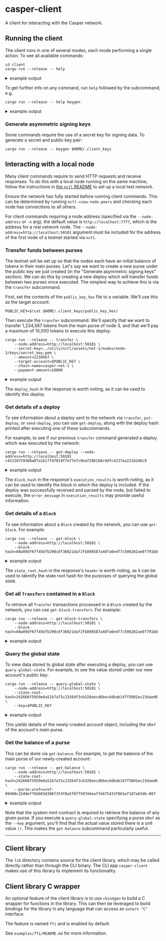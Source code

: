 # casper-client

A client for interacting with the Casper network.


## Running the client

The client runs in one of several modes, each mode performing a single action. To see all available commands:

```
cd client
cargo run --release -- help
```

<details><summary>example output</summary>

```commandline
Casper client 1.5.0
A client for interacting with the Casper network

USAGE:
    casper-client [SUBCOMMAND]

FLAGS:
    -h, --help       Prints help information
    -V, --version    Prints version information

SUBCOMMANDS:
    put-deploy             Creates a deploy and sends it to the network for execution
    make-deploy            Creates a deploy and outputs it to a file or stdout. As a file, the deploy can
                           subsequently be signed by other parties using the 'sign-deploy' subcommand and then sent
                           to the network for execution using the 'send-deploy' subcommand
    sign-deploy            Reads a previously-saved deploy from a file, cryptographically signs it, and outputs it
                           to a file or stdout
    send-deploy            Reads a previously-saved deploy from a file and sends it to the network for execution
    transfer               Transfers funds between purses
    get-deploy             Retrieves a deploy from the network
    get-block              Retrieves a block from the network
    get-block-transfers    Retrieves all transfers for a block from the network
    list-deploys           Retrieves the list of all deploy hashes in a given block
    get-state-root-hash    Retrieves a state root hash at a given block
    query-global-state     Retrieves a stored value from the network
    get-balance            Retrieves a purse's balance from the network
    get-auction-info       Retrieves the bids and validators as of the most recently added block
    keygen                 Generates account key files in the given directory
    generate-completion    Generates a shell completion script
    help                   Prints this message or the help of the given subcommand(s)
```
</details>

To get further info on any command, run `help` followed by the subcommand, e.g.

```
cargo run --release -- help keygen
```

<details><summary>example output</summary>

```commandline
casper-client-keygen 
Generates account key files in the given directory. Creates ["secret_key.pem", "public_key.pem", "public_key_hex"].
"public_key_hex" contains the hex-encoded key's bytes with the hex-encoded algorithm tag prefixed

USAGE:
    casper-client keygen [FLAGS] [OPTIONS] [PATH]

FLAGS:
    -f               If this flag is passed, any existing output files will be overwritten. Without this flag, if any
                     output file exists, no output files will be generated and the command will fail
    -h, --help       Prints help information
    -V, --version    Prints version information

OPTIONS:
    -a, --algorithm <STRING>    The type of keys to generate [default: Ed25519]  [possible values: Ed25519, secp256k1]

ARGS:
    <PATH>    Path to output directory where key files will be created. If the path doesn't exist, it will be
              created. If not set, the current working directory will be used
```
</details>


### Generate asymmetric signing keys

Some commands require the use of a secret key for signing data. To generate a secret and public key pair:

```
cargo run --release -- keygen $HOME/.client_keys
```


## Interacting with a local node

Many client commands require to send HTTP requests and receive responses. To do this with a local node running on the
same machine, follow the instructions in [the `nctl` README](../utils/nctl/README.md) to set up a local test network.

Ensure the network has fully started before running client commands. This can be determined by running
`nctl-view-node-peers` and checking each node has connections to all others.

For client commands requiring a node address (specified via the `--node-address` or `-n` arg), the default value is
`http://localhost:7777`, which is the address for a real network node.  The `--node-address=http://localhost:50101` 
argument must be included for the address of the first node of a testnet started via `nctl`.


### Transfer funds between purses

The testnet will be set up so that the nodes each have an initial balance of tokens in their main purses. Let's say we
want to create a new purse under the public key we just created (in the "Generate asymmetric signing keys" section). We
can do this by creating a new deploy which will transfer funds between two purses once executed. The simplest way to
achieve this is via the `transfer` subcommand.

First, set the contents of the `public_key_hex` file to a variable. We'll use this as the target account:

```
PUBLIC_KEY=$(cat $HOME/.client_keys/public_key_hex)
```

Then execute the `transfer` subcommand. We'll specify that we want to transfer 1,234,567 tokens from the main purse of
node 3, and that we'll pay a maximum of 10,000 tokens to execute this deploy: 

```
cargo run --release -- transfer \
    --node-address=http://localhost:50101 \
    --secret-key=../utils/nctl/assets/net-1/nodes/node-3/keys/secret_key.pem \
    --amount=1234567 \
    --target-account=$PUBLIC_KEY \
    --chain-name=casper-net-1 \
    --payment-amount=10000
```

<details><summary>example output</summary>

```commandline
{
  "jsonrpc": "2.0",
  "result": {
    "api_version": "1.0.0",
    "deploy_hash": "c42210759368a07a1b1ff4f019f7e77e7c9eaf2961b8c9dfc4237ea2218246c9"
  },
  "id": 2564730065
}
```
</details>

The `deploy_hash` in the response is worth noting, as it can be used to identify this deploy.


### Get details of a deploy

To see information about a deploy sent to the network via `transfer`, `put-deploy`, or `send-deploy`, you can use
`get-deploy`, along with the deploy hash printed after executing one of these subcommands.

For example, to see if our previous `transfer` command generated a deploy which was executed by the network:

```
cargo run --release -- get-deploy --node-address=http://localhost:50101 c42210759368a07a1b1ff4f019f7e77e7c9eaf2961b8c9dfc4237ea2218246c9
```

<details><summary>example output</summary>

```commandline
{
  "jsonrpc": "2.0",
  "result": {
    "api_version": "1.0.0",
    "deploy": {
      "approvals": [
        {
          "signature": "0140850c4f74aaad24894ce2d0e3efb64f599633fad4e280f39529dbd062ab49ca6a1f0bd6f20a8cddeab68e95ae5ea416a5b2ae3a02a0bc7a714c2915106e1c09",
          "signer": "015b7723f1d9499fa02bd17dfe4e1315cfe1660a071e27ab1f29d6ceb6e2abcd73"
        }
      ],
      "hash": "c42210759368a07a1b1ff4f019f7e77e7c9eaf2961b8c9dfc4237ea2218246c9",
      "header": {
        "account": "015b7723f1d9499fa02bd17dfe4e1315cfe1660a071e27ab1f29d6ceb6e2abcd73",
        "body_hash": "c66f1040f8f2aeafee73b7c0811e00fd6eb63a6a5992d7cc0f967e14704dd35b",
        "chain_name": "casper-net-1",
        "dependencies": [],
        "gas_price": 10,
        "timestamp": "2020-10-15T13:23:45.355Z",
        "ttl": "1h"
      },
      "payment": {
        "ModuleBytes": {
          "args": "0100000006000000616d6f756e740300000002102708",
          "module_bytes": ""
        }
      },
      "session": {
        "Transfer": {
          "args": "0200000006000000616d6f756e74040000000387d612080600000074617267657420000000018189fd2d42c36d951f9803e595795a3a0fc07aa999c88a28d286c7cbf338940f0320000000"
        }
      }
    },
    "execution_results": [
      {
        "block_hash": "80a09df67f45bfb290c8f36021daf2fb898587a48fa0e4f7c506202ae8f791b8",
        "result": {
          "cost": "0",
          "effect": {
            "operations": {
              "account-hash-018189fd2d42c36d951f9803e595795a3a0fc07aa999c88a28d286c7cbf33894": "Write",
              "hash-09480c3248ef76b603d386f3f4f8a5f87f597d4eaffd475433f861af187ab5db": "Write",
              "hash-d46e35465520ef9f868be3f26eaded1585dd66ac410706bab4b7adf92bdf528a": "Read",
              "hash-ea274222cc975e4daec2cced17a0270df7c282e865115d98f544a35877af5271": "Add",
              "uref-09480c3248ef76b603d386f3f4f8a5f87f597d4eaffd475433f861af187ab5db-000": "Write",
              "uref-8e7893be4b33bc5eacde4dd684b030593200364a211b8566ed9458ccbafbcde9-000": "Write",
              "uref-b645152645faa6c3f7708fd362a118296f7f4d39dc065c120877d13b6981cd67-000": "Write"
            },
            "transforms": {
              "account-hash-018189fd2d42c36d951f9803e595795a3a0fc07aa999c88a28d286c7cbf33894": "WriteAccount",
              "hash-09480c3248ef76b603d386f3f4f8a5f87f597d4eaffd475433f861af187ab5db": {
                "WriteCLValue": {
                  "bytes": "02b645152645faa6c3f7708fd362a118296f7f4d39dc065c120877d13b6981cd6707",
                  "cl_type": "Key"
                }
              },
              "hash-d46e35465520ef9f868be3f26eaded1585dd66ac410706bab4b7adf92bdf528a": "Identity",
              "hash-ea274222cc975e4daec2cced17a0270df7c282e865115d98f544a35877af5271": {
                "AddKeys": {
                  "uref-09480c3248ef76b603d386f3f4f8a5f87f597d4eaffd475433f861af187ab5db-000": "uref-b645152645faa6c3f7708fd362a118296f7f4d39dc065c120877d13b6981cd67-007"
                }
              },
              "uref-09480c3248ef76b603d386f3f4f8a5f87f597d4eaffd475433f861af187ab5db-000": {
                "WriteCLValue": {
                  "bytes": "",
                  "cl_type": "Unit"
                }
              },
              "uref-8e7893be4b33bc5eacde4dd684b030593200364a211b8566ed9458ccbafbcde9-000": {
                "WriteCLValue": {
                  "bytes": "087929775d78456301",
                  "cl_type": "U512"
                }
              },
              "uref-b645152645faa6c3f7708fd362a118296f7f4d39dc065c120877d13b6981cd67-000": {
                "WriteCLValue": {
                  "bytes": "0387d612",
                  "cl_type": "U512"
                }
              }
            }
          },
          "error_message": null
        }
      }
    ]
  },
  "id": 592430140
}
```
</details>

The `block_hash` in the response's `execution_results` is worth noting, as it can be used to identify the block in which
the deploy is included. If the deploy was successfully received and parsed by the node, but failed to execute, the
`error_message` in `execution_results` may provide useful information.


### Get details of a `Block`

To see information about a `Block` created by the network, you can use `get-block`. For example:

```
cargo run --release -- get-block \
    --node-address=http://localhost:50101 \
    --block-hash=80a09df67f45bfb290c8f36021daf2fb898587a48fa0e4f7c506202ae8f791b8
```

<details><summary>example output</summary>

```commandline
{
  "jsonrpc": "2.0",
  "result": {
    "api_version": "1.0.0",
    "block": {
      "body": null,
      "hash": "80a09df67f45bfb290c8f36021daf2fb898587a48fa0e4f7c506202ae8f791b8",
      "header": {
        "accumulated_seed": "e8c65524331dc950d9065c289deb05458d3f9d8beba15e663a5418f5a6c7bed5",
        "body_hash": "0e5751c026e543b2e8ab2eb06099daa1d1e5df47778f7787faab45cdf12fe3a8",
        "deploy_hashes": [
          "c42210759368a07a1b1ff4f019f7e77e7c9eaf2961b8c9dfc4237ea2218246c9"
        ],
        "era_end": null,
        "era_id": 89,
        "state_root_hash": "c79f4c9a017532fe265593d86d3917581479fd1601093e16d17ec90aeaa63b83",
        "height": 987,
        "parent_hash": "ffb95eac42eae1112d37797a1ecc67860e88a9364c44845cb7a96eb426dca502",
        "proposer": "015b7723f1d9499fa02bd17dfe4e1315cfe1660a071e27ab1f29d6ceb6e2abcd73",
        "random_bit": true,
        "timestamp": "2020-10-15T13:23:48.352Z"
      },
      "proofs": [
        "0104df3fe39567d22a48b68c4b046dadf5af6552c45b1a93613c89a65caa98b12a4564ba1a794e77787eb3d37c19617ca344f2a304387a0364fee0e8f89da2da0d"
      ]
    }
  },
  "id": 3484548969
}
```
</details>

The `state_root_hash` in the response's `header` is worth noting, as it can be used to identify the state root hash
for the purposes of querying the global state.

### Get all `Transfers` contained in a `Block`

To retrieve all `Transfer` transactions processed in a `Block` created by the network, you can use `get-block-transfers`. For example:

```
cargo run --release -- get-block-transfers \
    --node-address=http://localhost:50101 \
    --block-hash=80a09df67f45bfb290c8f36021daf2fb898587a48fa0e4f7c506202ae8f791b8
```

<details><summary>example output</summary>

```commandline
{
  "jsonrpc": "2.0",
  "result": {
    "api_version": "1.0.0",
    "block_hash": "80a09df67f45bfb290c8f36021daf2fb898587a48fa0e4f7c506202ae8f791b8",
    "transfers": [
      {
        "amount": "100000000",
        "deploy_hash": "ab87c5f2c0f6f331bf488703676fb0c68f897282dfbb8e085752f220a3dfc25e",
        "from": "account-hash-1ace33e66142d5a0679ba5507ef75b9c09888d1567e86100d1db535fa819a962",
        "gas": "0",
        "id": null,
        "source": "uref-21f7316e72d1baa7b706a9083077d643665ad3a56673c594db9762ceac4f3788-007",
        "target": "uref-c5eb9788156b53c9a599dfb5e591c6399580b491c72086a6bc028dd18fdfcb2d-004"
      }
    ]
  },
  "id": 7229488934468542904
}
```
</details>


### Query the global state

To view data stored to global state after executing a deploy, you can use `query-global-state`. For example, to see the value
stored under our new account's public key:

```
cargo run --release -- query-global-state \
    --node-address=http://localhost:50101 \
    --state-root-hash=242666f5959e6a51b7a75c23264f3cb326eecd6bec6dbab147f5801ec23daed6 \
    --key=$PUBLIC_KEY
```

<details><summary>example output</summary>

```commandline
{
  "jsonrpc": "2.0",
  "result": {
    "api_version": "1.0.0",
    "stored_value": {
      "Account": {
        "account_hash": "018189fd2d42c36d951f9803e595795a3a0fc07aa999c88a28d286c7cbf33894",
        "action_thresholds": {
          "deployment": 1,
          "key_management": 1
        },
        "associated_keys": [
          {
            "account_hash": "018189fd2d42c36d951f9803e595795a3a0fc07aa999c88a28d286c7cbf33894",
            "weight": 1
          }
        ],
        "main_purse": "uref-09480c3248ef76b603d386f3f4f8a5f87f597d4eaffd475433f861af187ab5db-007",
        "named_keys": {}
      }
    }
  },
  "id": 3649040235
}
```
</details>

This yields details of the newly-created account object, including the `URef` of the account's main purse.


### Get the balance of a purse

This can be done via `get-balance`. For example, to get the balance of the main purse of our newly-created account:

```
cargo run --release -- get-balance \
    --node-address=http://localhost:50101 \
    --state-root-hash=242666f5959e6a51b7a75c23264f3cb326eecd6bec6dbab147f5801ec23daed6 \
    --purse-uref=uref-09480c3248ef76b603d386f3f4f8a5f87f597d4eaffd475433f861af187ab5db-007
```

<details><summary>example output</summary>

```commandline
{
  "jsonrpc": "2.0",
  "result": {
    "api_version": "1.0.0",
    "balance_value": "1234567"
  },
  "id": 4193583276
}
```
</details>

Note that the system mint contract is required to retrieve the balance of any given purse. If you execute a
`query-global-state` specifying a purse `URef` as the `--key` argument, you'll find that the actual value stored there is a
unit value `()`. This makes the `get-balance` subcommand particularly useful. 

---


## Client library

The `lib` directory contains source for the client library, which may be called directly rather than through the CLI
binary. The CLI app `casper-client` makes use of this library to implement its functionality.


## Client library C wrapper

An optional feature of the client library is to use `cbindgen` to build a C wrapper for functions in the library. This
can then be leveraged to build bindings for the library in any language that can access an `extern "C"` interface.

The feature is named `ffi` and is enabled by default.

See `examples/ffi/README.md` for more information.
